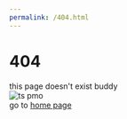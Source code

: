 ```yaml
---
permalink: /404.html
---
```

# 404
this page doesn't exist buddy  
![ts pmo](https://i.pinimg.com/736x/29/fb/e2/29fbe2f482230f3cc95869c175c4e8e0.jpg)  
go to [home page](https://shibby360.github.io)  

<!--https://docs.github.com/en/pages-->
